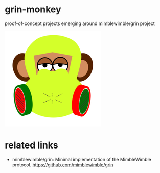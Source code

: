 # grin-monkey

proof-of-concept projects emerging around mimblewimble/grin project

![grin monkey](gas_mask.png)

# related links

- mimblewimble/grin: Minimal implementation of the MimbleWimble protocol. https://github.com/mimblewimble/grin